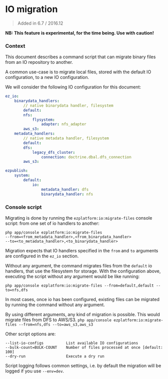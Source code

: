 # IO migration

> Added in 6.7 / 2016.12

**NB: This feature is experimental, for the time being. Use with caution!**

### Context
This document describes a command script that can migrate binary files
from an IO repository to another.

A common use-case is to migrate local files, stored with the default IO
configuration, to a new IO configuration.

We will consider the following IO configuration for this document:

```yaml
ez_io:
    binarydata_handlers:
        // native binarydata handler, filesystem
        default:
        nfs:
            flysystem:
                adapter: nfs_adapter
        aws_s3:
    metadata_handlers:
        // native metadata handler, filesystem
        default:
        dfs:
            legacy_dfs_cluster:
                connection: doctrine.dbal.dfs_connection
        aws_s3:

ezpublish:
    system:
        default:
            io:
                metadata_handler: dfs
                binarydata_handler: nfs
```

### Console script
Migrating is done by running the `ezplatform:io:migrate-files` console script:
from one set of io handlers to another:
```
php app/console ezplatform:io:migrate-files
--from=<from_metadata_handler>,<from_binarydata_handler>
--to=<to_metadata_handler>,<to_binarydata_handler>
```

Migration expects that IO handlers specified in the `from` and `to` 
arguments are configured in the `ez_io` section.

Without any argument, the command migrates files from the `default`
io handlers, that use the filesystem for storage. With the configuration
above, executing the script without any argument would be like running:

`php app/console ezplatform:io:migrate-files --from=default,default --to=nfs,dfs`

In most cases, once io has been configured, existing files can be migrated
by running the command without any argument.

By using different arguments, any kind of migration is possible. This would
migrate files from DFS to AWS/S3.
`php app/console ezplatform:io:migrate-files --from=nfs,dfs --to=aws_s3,aws_s3`

Other script options are:
```
--list-io-configs          List available IO configurations
--bulk-count=BULK-COUNT    Number of files processed at once [default: 100]
--dry-run                  Execute a dry run
```

Script logging follows common settings, i.e. by default the migration will be
logged if you use `--env=dev`.
